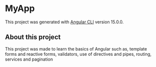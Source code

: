 # MyApp

This project was generated with [Angular CLI](https://github.com/angular/angular-cli) version 15.0.0.

## About this project

This project was made to learn the basics of Angular such as, template forms and reactive forms, validators, use of directives and pipes, routing, services and pagination


